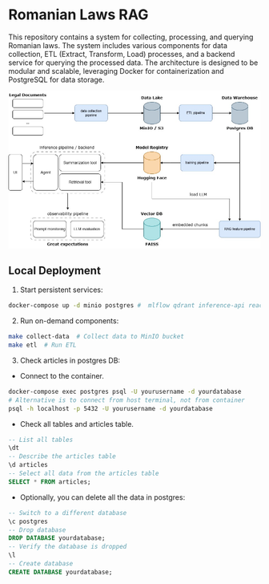 # Romanian Laws RAG

This repository contains a system for collecting, processing, and querying Romanian laws. The system includes various components for data collection, ETL (Extract, Transform, Load) processes, and a backend service for querying the processed data. The architecture is designed to be modular and scalable, leveraging Docker for containerization and PostgreSQL for data storage.

![Architecture](static/rolaw.jpg)


## Local Deployment
1. Start persistent services:
```bash
docker-compose up -d minio postgres #  mlflow qdrant inference-api react-ui
```
2. Run on-demand components:
```bash
make collect-data  # Collect data to MinIO bucket
make etl  # Run ETL
```
3. Check articles in postgres DB:
- Connect to the container.
```bash
docker-compose exec postgres psql -U yourusername -d yourdatabase
# Alternative is to connect from host terminal, not from container
psql -h localhost -p 5432 -U yourusername -d yourdatabase
```
- Check all tables and articles table.
```sql
-- List all tables
\dt
-- Describe the articles table
\d articles
-- Select all data from the articles table
SELECT * FROM articles;
```
- Optionally, you can delete all the data in postgres:
```sql
-- Switch to a different database
\c postgres
-- Drop database
DROP DATABASE yourdatabase;
-- Verify the database is dropped
\l
-- Create database
CREATE DATABASE yourdatabase;
```